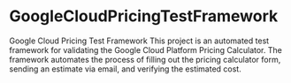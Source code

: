 # GoogleCloudPricingTestFramework
Google Cloud Pricing Test Framework  This project is an automated test framework for validating the Google Cloud Platform Pricing Calculator. The framework automates the process of filling out the pricing calculator form, sending an estimate via email, and verifying the estimated cost.
